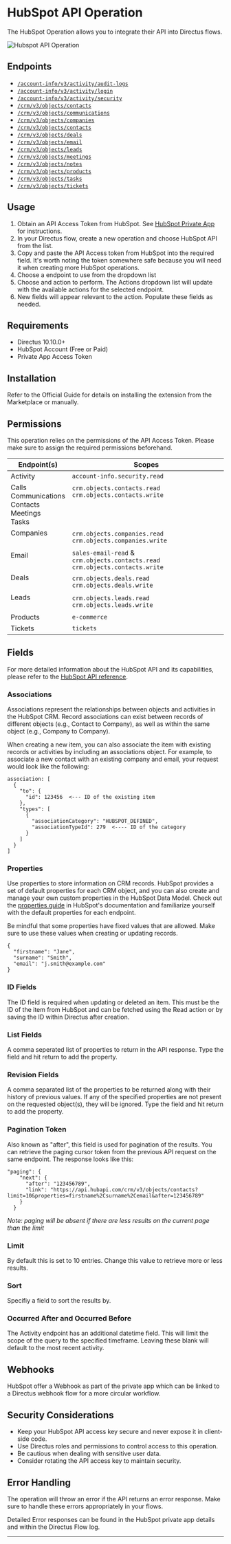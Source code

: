 # HubSpot API Operation

The HubSpot Operation allows you to integrate their API into Directus flows.

![Hubspot API Operation](https://raw.githubusercontent.com/directus-labs/extensions/main/packages/hubspot-operation/docs/hubspot-operation.jpg)

## Endpoints

- [`/account-info/v3/activity/audit-logs`](https://developers.hubspot.com/beta-docs/reference/api/settings/account-activity-api)
- [`/account-info/v3/activity/login`](https://developers.hubspot.com/beta-docs/reference/api/settings/account-activity-api#get-%2Faccount-info%2Fv3%2Factivity%2Flogin)
- [`/account-info/v3/activity/security`](https://developers.hubspot.com/beta-docs/reference/api/settings/account-activity-api#get-%2Faccount-info%2Fv3%2Factivity%2Fsecurity)
- [`/crm/v3/objects/contacts`](https://developers.hubspot.com/beta-docs/reference/api/crm/objects/contacts)
- [`/crm/v3/objects/communications`](https://developers.hubspot.com/beta-docs/reference/api/crm/objects/communications)
- [`/crm/v3/objects/companies`](https://developers.hubspot.com/beta-docs/reference/api/crm/objects/companies)
- [`/crm/v3/objects/contacts`](https://developers.hubspot.com/beta-docs/reference/api/crm/objects/contacts)
- [`/crm/v3/objects/deals`](https://developers.hubspot.com/beta-docs/reference/api/crm/objects/deals)
- [`/crm/v3/objects/email`](https://developers.hubspot.com/beta-docs/reference/api/crm/objects/email)
- [`/crm/v3/objects/leads`](https://developers.hubspot.com/beta-docs/reference/api/crm/objects/leads)
- [`/crm/v3/objects/meetings`](https://developers.hubspot.com/beta-docs/reference/api/crm/objects/meetings)
- [`/crm/v3/objects/notes`](https://developers.hubspot.com/beta-docs/reference/api/crm/objects/notes)
- [`/crm/v3/objects/products`](https://developers.hubspot.com/beta-docs/reference/api/crm/objects/products)
- [`/crm/v3/objects/tasks`](https://developers.hubspot.com/beta-docs/reference/api/crm/objects/tasks)
- [`/crm/v3/objects/tickets`](https://developers.hubspot.com/beta-docs/reference/api/crm/objects/tickets)

## Usage

1. Obtain an API Access Token from HubSpot. See [HubSpot Private App](https://developers.hubspot.com/beta-docs/guides/apps/private-apps/overview) for instructions.
2. In your Directus flow, create a new operation and choose HubSpot API from the list.
3. Copy and paste the API Access token from HubSpot into the required field. It's worth noting the token somewhere safe because you will need it when creating more HubSpot operations.
4. Choose a endpoint to use from the dropdown list
5. Choose and action to perform. The Actions dropdown list will update with the available actions for the selected endpoint.
6. New fields will appear relevant to the action. Populate these fields as needed.

## Requirements

- Directus 10.10.0+
- HubSpot Account (Free or Paid)
- Private App Access Token

## Installation

Refer to the Official Guide for details on installing the extension from the Marketplace or manually.

## Permissions

This operation relies on the permissions of the API Access Token. Please make sure to assign the required permissions beforehand.

| Endpoint(s) | Scopes |
| -------- | ------ |
| Activity | `account-info.security.read` |
| Calls<br/>Communications<br/>Contacts<br/>Meetings<br/>Tasks | `crm.objects.contacts.read`<br/>`crm.objects.contacts.write`<br/>&nbsp;<br/>&nbsp;<br/>&nbsp; |
| Companies<br/>&nbsp; | `crm.objects.companies.read`<br/>`crm.objects.companies.write` |
| Email<br/>&nbsp; | `sales-email-read` &amp; `crm.objects.contacts.read`</br>`crm.objects.contacts.write`</br> |
| Deals<br/>&nbsp; | `crm.objects.deals.read`<br/>`crm.objects.deals.write` |
| Leads<br/>&nbsp; | `crm.objects.leads.read`<br/>`crm.objects.leads.write` |
| Products | `e-commerce` |
| Tickets | `tickets` |

## Fields

For more detailed information about the HubSpot API and its capabilities, please refer to the [HubSpot API reference](https://developers.hubspot.com/beta-docs/reference/api/).

### Associations

Associations represent the relationships between objects and activities in the HubSpot CRM. Record associations can exist between records of different objects (e.g., Contact to Company), as well as within the same object (e.g., Company to Company).

When creating a new item, you can also associate the item with existing records or activities by including an associations object. For example, to associate a new contact with an existing company and email, your request would look like the following:

```
association: [
  {
    "to": {
      "id": 123456  <--- ID of the existing item
    },
    "types": [
      {
        "associationCategory": "HUBSPOT_DEFINED",
        "associationTypeId": 279  <---- ID of the category
      }
    ]
  }
]
```


### Properties

Use properties to store information on CRM records. HubSpot provides a set of default properties for each CRM object, and you can also create and manage your own custom properties in the HubSpot Data Model. Check out the [properties guide](https://developers.hubspot.com/beta-docs/guides/api/crm/properties) in HubSpot's documentation and familiarize yourself with the default properties for each endpoint.

Be mindful that some properties have fixed values that are allowed. Make sure to use these values when creating or updating records.

```
{
  "firstname": "Jane",
  "surname": "Smith",
  "email": "j.smith@example.com"
}
```

### ID Fields

The ID field is required when updating or deleted an item. This must be the ID of the item from HubSpot and can be fetched using the Read action or by saving the ID within Directus after creation.

### List Fields

A comma seperated list of properties to return in the API response. Type the field and hit return to add the property.

### Revision Fields

A comma separated list of the properties to be returned along with their history of previous values. If any of the specified properties are not present on the requested object(s), they will be ignored. Type the field and hit return to add the property.

### Pagination Token

Also known as "after", this field is used for pagination of the results. You can retrieve the paging cursor token from the previous API request on the same endpoint. The response looks like this:

```
"paging": {
    "next": {
      "after": "123456789",
      "link": "https://api.hubapi.com/crm/v3/objects/contacts?limit=10&properties=firstname%2Csurname%2Cemail&after=123456789"
    }
  }
```

_Note: paging will be absent if there are less results on the current page than the limit_

### Limit

By default this is set to 10 entries. Change this value to retrieve more or less results.

### Sort

Specifiy a field to sort the results by.

### Occurred After and Occurred Before

The Activity endpoint has an additional datetime field. This will limit the scope of the query to the specified timeframe. Leaving these blank will default to the most recent activity.


## Webhooks

HubSpot offer a Webhook as part of the private app which can be linked to a Directus webhook flow for a more circular workflow.


## Security Considerations

- Keep your HubSpot API access key secure and never expose it in client-side code.
- Use Directus roles and permissions to control access to this operation.
- Be cautious when dealing with sensitive user data.
- Consider rotating the API access key to maintain security.

## Error Handling

The operation will throw an error if the API returns an error response. Make sure to handle these errors appropriately in your flows.

Detailed Error responses can be found in the HubSpot private app details and within the Directus Flow log.

---
